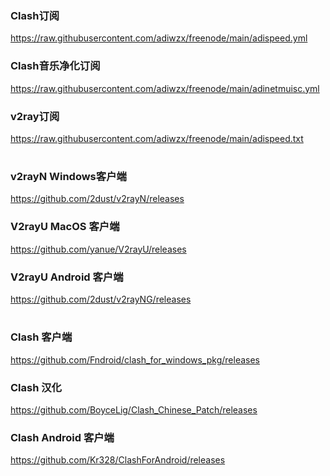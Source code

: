 ### Clash订阅
 https://raw.githubusercontent.com/adiwzx/freenode/main/adispeed.yml 
 
### Clash音乐净化订阅 
 https://raw.githubusercontent.com/adiwzx/freenode/main/adinetmuisc.yml

### v2ray订阅

 https://raw.githubusercontent.com/adiwzx/freenode/main/adispeed.txt 
#
### v2rayN Windows客户端
 https://github.com/2dust/v2rayN/releases
### V2rayU MacOS 客户端
 https://github.com/yanue/V2rayU/releases
### V2rayU Android 客户端
 https://github.com/2dust/v2rayNG/releases
#
### Clash 客户端
 https://github.com/Fndroid/clash_for_windows_pkg/releases
### Clash 汉化
 https://github.com/BoyceLig/Clash_Chinese_Patch/releases
### Clash Android 客户端
 https://github.com/Kr328/ClashForAndroid/releases

